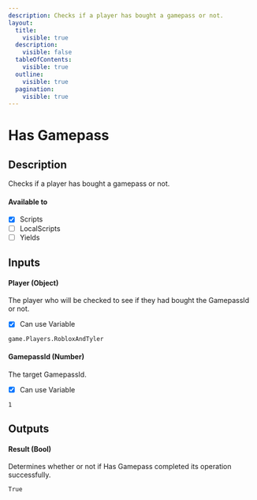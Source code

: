 ```yaml
---
description: Checks if a player has bought a gamepass or not.
layout:
  title:
    visible: true
  description:
    visible: false
  tableOfContents:
    visible: true
  outline:
    visible: true
  pagination:
    visible: true
---
```


# Has Gamepass

## Description

Checks if a player has bought a gamepass or not.

#### Available to

* [x] Scripts
* [ ] LocalScripts
* [ ] Yields

## Inputs

#### Player (Object)

The player who will be checked to see if they had bought the GamepassId or not.

* [x] Can use Variable

```
game.Players.RobloxAndTyler
```

#### GamepassId (Number)

The target GamepassId.

* [x] Can use Variable

```
1
```

## Outputs

#### Result (Bool)

Determines whether or not if Has Gamepass completed its operation successfully.

```
True
```
